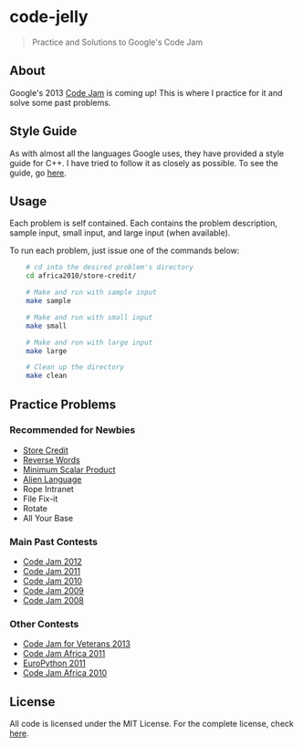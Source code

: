 code-jelly
==========

> Practice and Solutions to Google's Code Jam

## About
Google's 2013 [Code Jam][Code Jam] is coming up! This is where I practice for it and solve
some past problems.

## Style Guide
As with almost all the languages Google uses, they have provided a style guide
for C++. I have tried to follow it as closely as possible. To see the guide, go
[here](http://google-styleguide.googlecode.com/svn/trunk/cppguide.xml).

## Usage
Each problem is self contained. Each contains the problem description, sample
input, small input, and large input (when available).

To run each problem, just issue one of the commands below:

```sh
    # cd into the desired problem's directory
    cd africa2010/store-credit/

    # Make and run with sample input
    make sample

    # Make and run with small input
    make small

    # Make and run with large input
    make large

    # Clean up the directory
    make clean
```

## Practice Problems

### Recommended for Newbies
* [Store Credit](africa2010/store-credit/)
* [Reverse Words](africa2010/reverse-words/)
* [Minimum Scalar Product](2008/minimum-scalar/)
* [Alien Language](2009/alien-language/)
* Rope Intranet
* File Fix-it
* Rotate
* All Your Base

### Main Past Contests
* [Code Jam 2012](2012/)
* [Code Jam 2011](2011/)
* [Code Jam 2010](2010/)
* [Code Jam 2009](2009/)
* [Code Jam 2008](2008/)

### Other Contests
* [Code Jam for Veterans 2013](veterans2013/)
* [Code Jam Africa 2011](africa2011/)
* [EuroPython 2011](europython2011/)
* [Code Jam Africa 2010](africa2010/)

## License
All code is licensed under the MIT License. For the complete license, check
[here](LICENSE).

[Code Jam]: https://code.google.com/codejam/
